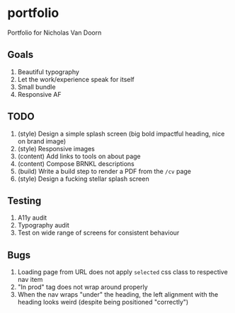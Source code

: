 # portfolio

Portfolio for Nicholas Van Doorn

## Goals

1. Beautiful typography
1. Let the work/experience speak for itself
1. Small bundle
1. Responsive AF

## TODO

1. (style) Design a simple splash screen (big bold impactful heading, nice on brand image)
1. (style) Responsive images
1. (content) Add links to tools on about page
1. (content) Compose BRNKL descriptions
1. (build) Write a build step to render a PDF from the `/cv` page
1. (style) Design a fucking stellar splash screen

## Testing

1. A11y audit
1. Typography audit
1. Test on wide range of screens for consistent behaviour

## Bugs

1. Loading page from URL does not apply `selected` css class to respective nav item
1. "In prod" tag does not wrap around properly
1. When the nav wraps "under" the heading, the left alignment with the heading looks weird (despite being positioned "correctly")
